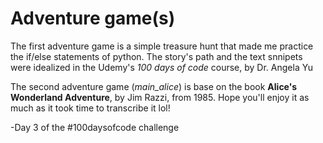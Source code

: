 ﻿# Adventure game(s)

The first adventure game is a simple treasure hunt that made me practice the if/else statements of python. The story's path and the text snnipets were idealized in the Udemy's *100 days of code* course, by Dr. Angela Yu

The second adventure game (*main_alice*) is base on the book **Alice's Wonderland Adventure**, by Jim Razzi, from 1985. 
Hope you'll enjoy it as much as it took time to transcribe it lol!

-Day 3 of the #100daysofcode challenge 

